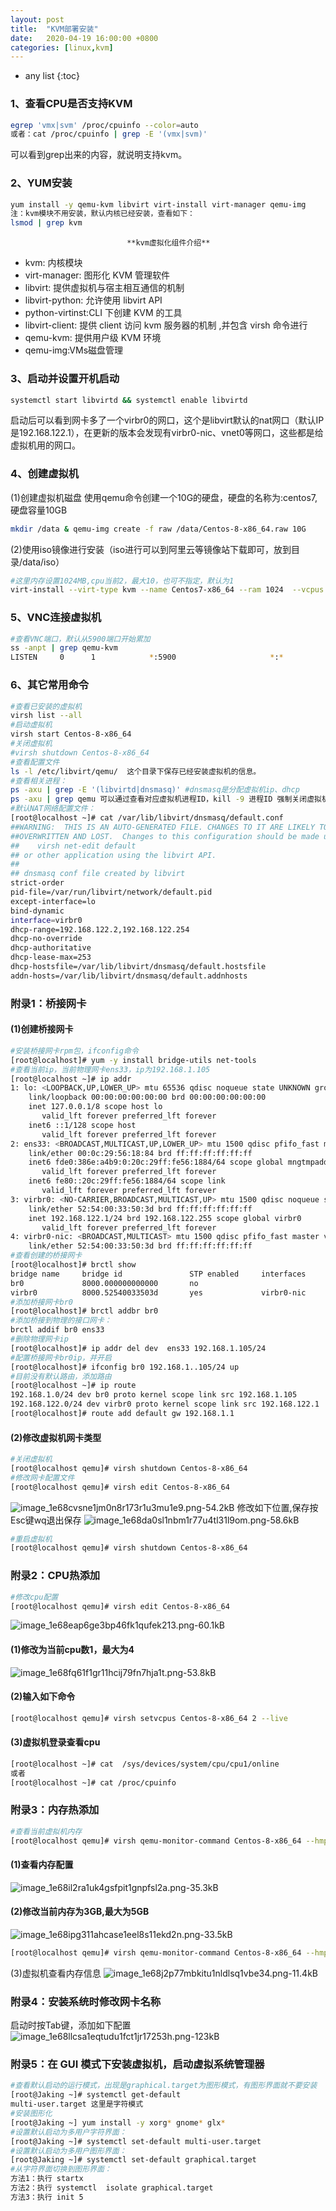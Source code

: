 ```yaml
---
layout: post
title:  "KVM部署安装"
date:   2020-04-19 16:00:00 +0800
categories: [linux,kvm]
---
```

* any list
{:toc}

### 1、查看CPU是否支持KVM
```bash
egrep 'vmx|svm' /proc/cpuinfo --color=auto
或者：cat /proc/cpuinfo | grep -E '(vmx|svm)'
```
可以看到grep出来的内容，就说明支持kvm。
### 2、YUM安装
```bash
yum install -y qemu-kvm libvirt virt-install virt-manager qemu-img  
注：kvm模块不用安装，默认内核已经安装，查看如下：
lsmod | grep kvm
```
                              **kvm虚拟化组件介绍**
- kvm: 内核模块
- virt-manager: 图形化 KVM 管理软件
- libvirt: 提供虚拟机与宿主相互通信的机制
- libvirt-python: 允许使用 libvirt API
- python-virtinst:CLI 下创建 KVM 的工具
- libvirt-client: 提供 client 访问 kvm 服务器的机制 ,并包含 virsh 命令进行                  
- qemu-kvm: 提供用户级 KVM 环境
- qemu-img:VMs磁盘管理

### 3、启动并设置开机启动
```bash
systemctl start libvirtd && systemctl enable libvirtd
```
启动后可以看到网卡多了一个virbr0的网口，这个是libvirt默认的nat网口（默认IP是192.168.122.1），在更新的版本会发现有virbr0-nic、vnet0等网口，这些都是给虚拟机用的网口。
### 4、创建虚拟机
(1)创建虚拟机磁盘
使用qemu命令创建一个10G的硬盘，硬盘的名称为:centos7,硬盘容量10GB
```bash
mkdir /data & qemu-img create -f raw /data/Centos-8-x86_64.raw 10G
```
(2)使用iso镜像进行安装（iso进行可以到阿里云等镜像站下载即可，放到目录/data/iso）
```bash
#这里内存设置1024MB,cpu当前2，最大10，也可不指定，默认为1
virt-install --virt-type kvm --name Centos7-x86_64 --ram 1024  --vcpus 2, maxcpus=10 --cdrom=/data/iso/CentOS-8.1.1911-x86_64-dvd1.iso --disk path=/data/Centos-8-x86_64.raw --network network=default --graphics vnc,listen=0.0.0.0 --noautoconsole
```
### 5、VNC连接虚拟机
```bash
#查看VNC端口，默认从5900端口开始累加
ss -anpt | grep qemu-kvm
LISTEN     0      1            *:5900                     *:*                   users:(("qemu-kvm",pid=25539,fd=14))
```
### 6、其它常用命令
```bash
#查看已安装的虚拟机
virsh list --all
#启动虚拟机
virsh start Centos-8-x86_64
#关闭虚拟机
#virsh shutdown Centos-8-x86_64
#查看配置文件
ls -l /etc/libvirt/qemu/  这个目录下保存已经安装虚拟机的信息。
#查看相关进程：
ps -axu | grep -E '(libvirtd|dnsmasq)' #dnsmasq是分配虚拟机ip、dhcp
ps -axu | grep qemu 可以通过查看对应虚拟机进程ID，kill -9 进程ID 强制关闭虚拟机
#默认NAT网络配置文件：
[root@localhost ~]# cat /var/lib/libvirt/dnsmasq/default.conf
##WARNING:  THIS IS AN AUTO-GENERATED FILE. CHANGES TO IT ARE LIKELY TO BE
##OVERWRITTEN AND LOST.  Changes to this configuration should be made using:
##    virsh net-edit default
## or other application using the libvirt API.
##
## dnsmasq conf file created by libvirt
strict-order
pid-file=/var/run/libvirt/network/default.pid
except-interface=lo
bind-dynamic
interface=virbr0
dhcp-range=192.168.122.2,192.168.122.254
dhcp-no-override
dhcp-authoritative
dhcp-lease-max=253
dhcp-hostsfile=/var/lib/libvirt/dnsmasq/default.hostsfile
addn-hosts=/var/lib/libvirt/dnsmasq/default.addnhosts
```
### 附录1：桥接网卡
#### (1)创建桥接网卡
```bash
#安装桥接网卡rpm包，ifconfig命令
[root@localhost]# yum -y install bridge-utils net-tools
#查看当前ip，当前物理网卡ens33，ip为192.168.1.105
[root@localhost ~]# ip addr
1: lo: <LOOPBACK,UP,LOWER_UP> mtu 65536 qdisc noqueue state UNKNOWN group default qlen 1000
    link/loopback 00:00:00:00:00:00 brd 00:00:00:00:00:00
    inet 127.0.0.1/8 scope host lo
       valid_lft forever preferred_lft forever
    inet6 ::1/128 scope host
       valid_lft forever preferred_lft forever
2: ens33: <BROADCAST,MULTICAST,UP,LOWER_UP> mtu 1500 qdisc pfifo_fast master br0 state UP group default qlen 1000
    link/ether 00:0c:29:56:18:84 brd ff:ff:ff:ff:ff:ff
    inet6 fde0:386e:a4b9:0:20c:29ff:fe56:1884/64 scope global mngtmpaddr dynamic
       valid_lft forever preferred_lft forever
    inet6 fe80::20c:29ff:fe56:1884/64 scope link
       valid_lft forever preferred_lft forever
3: virbr0: <NO-CARRIER,BROADCAST,MULTICAST,UP> mtu 1500 qdisc noqueue state DOWN group default qlen 1000
    link/ether 52:54:00:33:50:3d brd ff:ff:ff:ff:ff:ff
    inet 192.168.122.1/24 brd 192.168.122.255 scope global virbr0
       valid_lft forever preferred_lft forever
4: virbr0-nic: <BROADCAST,MULTICAST> mtu 1500 qdisc pfifo_fast master virbr0 state DOWN group default qlen 1000
    link/ether 52:54:00:33:50:3d brd ff:ff:ff:ff:ff:ff
#查看创建的桥接网卡
[root@localhost]# brctl show
bridge name     bridge id               STP enabled     interfaces
br0             8000.000000000000       no
virbr0          8000.52540033503d       yes             virbr0-nic
#添加桥接网卡br0
[root@localhost]# brctl addbr br0
#添加桥接到物理的接口网卡：
brctl addif br0 ens33
#删除物理网卡ip
[root@localhost]# ip addr del dev  ens33 192.168.1.105/24
#配置桥接网卡br0ip，并开启
[root@localhost]# ifconfig br0 192.168.1..105/24 up
#目前没有默认路由，添加路由
[root@localhost ~]# ip route
192.168.1.0/24 dev br0 proto kernel scope link src 192.168.1.105
192.168.122.0/24 dev virbr0 proto kernel scope link src 192.168.122.1
[root@localhost]# route add default gw 192.168.1.1
```
#### (2)修改虚拟机网卡类型
```bash
#关闭虚拟机
[root@localhost qemu]# virsh shutdown Centos-8-x86_64
#修改网卡配置文件
[root@localhost qemu]# virsh edit Centos-8-x86_64
```
![image_1e68cvsne1jm0n8r173r1u3mu1e9.png-54.2kB][1]
修改如下位置,保存按Esc键wq退出保存
![image_1e68da0sl1nbm1r77u4tl31l9om.png-58.6kB][2]
```bash
#重启虚拟机
[root@localhost qemu]# virsh shutdown Centos-8-x86_64
```
### 附录2：CPU热添加
```bash
#修改cpu配置
[root@localhost qemu]# virsh edit Centos-8-x86_64
```
![image_1e68eap6ge3bp46fk1qufek213.png-60.1kB][3]
#### (1)修改为当前cpu数1，最大为4
![image_1e68fq61f1gr11hcij79fn7hja1t.png-53.8kB][4]
#### (2)输入如下命令
```bash
[root@localhost qemu]# virsh setvcpus Centos-8-x86_64 2 --live
```
#### (3)虚拟机登录查看cpu
```bash
[root@localhost ~]# cat  /sys/devices/system/cpu/cpu1/online
或者
[root@localhost ~]# cat /proc/cpuinfo
```
### 附录3：内存热添加
```bash
#查看当前虚拟机内存
[root@localhost qemu]# virsh qemu-monitor-command Centos-8-x86_64 --hmp --cmd info balloon
```
#### (1)查看内存配置
![image_1e68il2ra1uk4gsfpit1gnpfsl2a.png-35.3kB][5]
#### (2)修改当前内存为3GB,最大为5GB
![image_1e68ipg311ahcase1eel8s11ekd2n.png-33.5kB][6]
```bash
[root@localhost qemu]# virsh qemu-monitor-command Centos-8-x86_64 --hmp --cmd   balloon 3072
```
(3)虚拟机查看内存信息
![image_1e68j2p77mbkitu1nldlsq1vbe34.png-11.4kB][7]
### 附录4：安装系统时修改网卡名称
启动时按Tab键，添加如下配置
![image_1e68llcsa1eqtudu1fct1jr17253h.png-123kB][8]
### 附录5：在 GUI 模式下安装虚拟机，启动虚拟系统管理器
```bash
#查看默认启动的运行模式，出现是graphical.target为图形模式，有图形界面就不要安装
[root@Jaking ~]# systemctl get-default
multi-user.target 这里是字符模式
#安装图形化
[root@Jaking ~] yum install -y xorg* gnome* glx*
#设置默认启动为多用户字符界面：
[root@Jaking ~]# systemctl set-default multi-user.target
#设置默认启动为多用户图形界面：
[root@Jaking ~]# systemctl set-default graphical.target
#从字符界面切换到图形界面：
方法1：执行 startx
方法2：执行 systemctl  isolate graphical.target
方法3：执行 init 5
```

  [1]: http://static.zybuluo.com/20Cent/b78cg0qvq52cp2k30y4tep3g/image_1e68cvsne1jm0n8r173r1u3mu1e9.png
  [2]: http://static.zybuluo.com/20Cent/eyrdge09n8tgv38s77p04p55/image_1e68da0sl1nbm1r77u4tl31l9om.png
  [3]: http://static.zybuluo.com/20Cent/efdcukolgpsqx4ik7v36pqfz/image_1e68eap6ge3bp46fk1qufek213.png
  [4]: http://static.zybuluo.com/20Cent/ey4ujw9we8mywefzgriaoedh/image_1e68fq61f1gr11hcij79fn7hja1t.png
  [5]: http://static.zybuluo.com/20Cent/cryudfk78xrnulx3o5as53fs/image_1e68il2ra1uk4gsfpit1gnpfsl2a.png
  [6]: http://static.zybuluo.com/20Cent/dcega18622701whdabnb1vyw/image_1e68ipg311ahcase1eel8s11ekd2n.png
  [7]: http://static.zybuluo.com/20Cent/pl72tbgfiuxqemz85mu67esf/image_1e68j2p77mbkitu1nldlsq1vbe34.png
  [8]: http://static.zybuluo.com/20Cent/nn3diupm0lpwa94es6dq3let/image_1e68llcsa1eqtudu1fct1jr17253h.png

